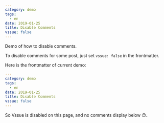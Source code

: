 ```yaml
---
category: demo
tags:
  - en
date: 2019-01-25
title: Disable Comments
vssue: false
---
```


Demo of how to disable comments.

<!-- more -->

To disable comments for some post, just set `vssue: false` in the frontmatter.

Here is the frontmatter of current demo:

```yaml {7}
---
category: demo
tags:
  - en
date: 2019-01-25
title: Disable Comments
vssue: false
---
```

So Vssue is disabled on this page, and no comments display below :wink:.
